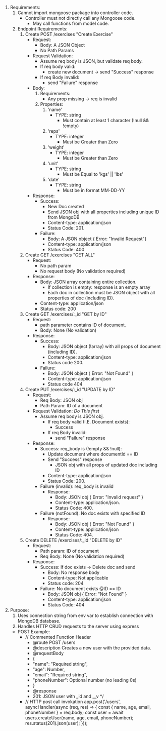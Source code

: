1.  Requirements:
    1.  Cannot import mongoose package into controller code.
        - Controller must not directly call any Mongoose code.
          - May call functions from model code.
    2.  Endpoint Requirements:
        1. Create POST /exercises "Create Exercise"
           - Request:
             - Body: A JSON Object
             - No Path Params
           - Request Validation:
             - Assume req body is JSON, but validate req body.
             - If req body valid:
               - create new document -> send "Success" response
             - If req Body invalid:
               - send "Failure" response
           - Body:
             1. Requirements:
                - Any prop missing -> req is invalid
             2. Properties:
                1. 'name'
                   - TYPE: string
                     - Must contain at least 1 character (!null && !empty)
                2. 'reps'
                   - TYPE: integer
                     - Must be Greater than Zero
                3. 'weight'
                   - TYPE: integer
                     - Must be Greater than Zero
                4. 'unit'
                   - TYPE: string
                     - Must be Equal to 'kgs' || 'lbs'
                5. 'date'
                   - TYPE: string
                     - Must be in format MM-DD-YY
           - Response:
             - Success:
               - New Doc created
               - Send JSON obj with all properties including unique ID from MongoDB
               - Content-type: application/json
               - Status Code: 201.
             - Failure:
               - Body: A JSON object { Error: "Invalid Request"}
               - Content-type: application/json
               - Status Code: 400
        2. Create GET /exercises "GET ALL"
           - Request:
             - No path param
             - No request body (No validation required)
           - Response:
             - Body: JSON array containing entire collection.
               - If collection is empty: response is an empty array
               - Each doc in collection must be JSON object with all properties of doc (including ID).
             - Content-type: application/json
             - Status code: 200
        3. Create GET /exercises/:\_id "GET by ID"
           - Request:
             - path parameter contains ID of document.
             - Body: None (No validation)
           - Response:
             - Success:
               - Body: JSON object (!array) with all props of document (including ID).
               - Content-type: application/json
               - Status code 200.
             - Failure:
               - Body: JSON object { Error: "Not Found" }
               - Content-type: application/json
               - Status code 404
        4. Create PUT /exercises/:\_id "UPDATE by ID"
           - Request:
             - Req Body: JSON obj
             - Path Param: ID of a document
           - Request Validation: _Do This first_
             - Assume req body is JSON obj.
               - If req body valid (I.E. Document exists):
                 - Success
               - If req Body invalid:
                 - send "Failure" response
           - Response:
             - Success: req_body is (!empty && !null):
               - Update document where documentId == ID
               - Send "Success" response
                 - JSON obj with all props of updated doc including ID
               - Content-type: application/json
               - Status Code: 200.
             - Failure (invalid): req_body is invalid
               - Response:
                 - Body: JSON obj { Error: "Invalid request" }
                 - Content-type: application/json.
                 - Status Code: 400.
             - Failure (notFound): No doc exists with specified ID
               - Response:
                 - Body: JSON obj { Error: "Not Found" }
                 - Content-type: application/json
                 - Status Code: 404.
        5. Create DELETE /exercises/:\_id "DELETE by ID"
           - Request:
             - Path param: ID of document
             - Req Body: None (No validation required)
           - Response:
             - Success: If doc exists -> Delete doc and send
               - Body: No response body
               - Content-type: Not applicable
               - Status code: 204
             - Failure: No document exists @ID == ID
               - Body: JSON obj { Error: "Not Found" }
               - Content-type: application/json
               - Status Code: 404
2.  Purpose:
    1. Uses connection string from env var to establish connection with MongoDB database.
    2. Handles HTTP CRUD requests to the server using express
    - POST Example:
      - // Commented Function Header
        - @route POST /users
        - @description Creates a new user with the provided data.
        - @requestBody
        - {
        - "name": "Required string",
        - "age": Number,
        - "email": "Required string",
        - "phoneNumber": Optional number (no leading 0s)
        - }
        - @response
        - 201: JSON user with \_id and \_\_v
          \*/
      - // HTTP post call invokation
        app.post('/users', asyncHandler(async (req, res) => {
        const { name, age, email, phoneNumber } = req.body;
        const user = await users.createUser(name, age, email, phoneNumber);
        res.status(201).json(user);
        }));
